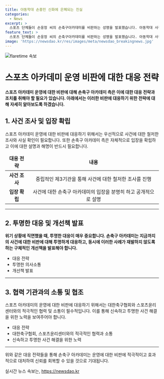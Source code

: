 ```yaml
---
title: 아동학대 손흥민 신화에 은폐되는 진실
categories:
  - News
excerpt: >
  스포츠 단체들이 손웅정 씨의 손축구아카데미를 비판하는 성명을 발표했습니다. 아동학대 사건에 대한 엄중한 수사와 재발방지를 요구했으며, 코치가 아동들을 폭력적으로 다룬 사례를 언급했습니다. 이에 손축구 측의 해명을 부정하고, 스포츠 폭력을 조사해야 한다고 주장했습니다. 또한, 오는 4일 토론회를 열어 유소년 육성 시스템과 인권 문제를 논의할 예정입니다.
feature_text: >
  스포츠 단체들이 손웅정 씨의 손축구아카데미를 비판하는 성명을 발표했습니다. 아동학대 사건에 대한 엄중한 수사와 재발방지를 요구했으며, 코치가 아동들을 폭력적으로 다룬 사례를 언급했습니다. 이에 손축구 측의 해명을 부정하고, 스포츠 폭력을 조사해야 한다고 주장했습니다. 또한, 오는 4일 토론회를 열어 유소년 육성 시스템과 인권 문제를 논의할 예정입니다.
image: 'https://newsdao.kr/res/images/meta/newsdao_breakingnews.jpg'
---
```


<p><img src="https://newsdao.kr/res/images/meta/newsdao_breakingnews.jpg" alt="flaretime 속보" /></p>

<h1>스포츠 아카데미 운영 비판에 대한 대응 전략</h1>

<p data-ke-size="size16"><b>스포츠 아카데미 운영에 대한 비판에 대해 손축구 아카데미 측은 이에 대한 대응 전략과 조치를 취해야 할 필요가 있습니다. 아래에서는 이러한 비판에 대응하기 위한 전략에 대해 자세히 알아보도록 하겠습니다.</b></p>

<h2>1. 사건 조사 및 입장 확립 </h2>

<p data-ke-size="size16">스포츠 아카데미 운영에 대한 비판에 대응하기 위해서는 우선적으로 사건에 대한 철저한 조사와 사실 확인이 필요합니다. 또한 손축구 아카데미 측은 자체적으로 입장을 확립하고 이에 대한 설명과 해명이 반드시 필요합니다. </p>

<table>
<thead>
<tr>
<td style="text-align: center; height: 17px;"><b>대응 전략</b></td>
<td style="text-align: center; height: 17px;"><b>내용</b></td>
</tr>
</thead>
<tbody>
<tr>
<td style="text-align: center; height: 17px;"><b>사건 조사</b></td>
<td style="text-align: center; height: 17px;">중립적인 제3기관을 통해 사건에 대한 철저한 조사를 진행</td>
</tr>
<tr>
<td style="text-align: center; height: 17px;"><b>입장 확립</b></td>
<td style="text-align: center; height: 17px;">사건에 대한 손축구 아카데미의 입장을 분명히 하고 공개적으로 설명</td>
</tr>
</tbody>
</table>

<hr>

<h2>2. 투명한 대응 및 개선책 발표</h2>

<p data-ke-size="size16"><b>위기 상황에 직면했을 때, 투명한 대응이 매우 중요합니다. 손축구 아카데미는 지금까지의 사건에 대한 비판에 대해 투명하게 대응하고, 동시에 이러한 사례가 재발하지 않도록 하는 구체적인 개선책을 발표해야 합니다.</b></p>

<ul>
<li>대응 전략</li>
<li>투명한 의사소통</li>
<li>개선책 발표</li>
</ul>

<hr>

<h2>3. 협력 기관과의 소통 및 협조</h2>

<p data-ke-size="size16">스포츠 아카데미의 운영에 대한 비판에 대응하기 위해서는 대한축구협회와 스포츠윤리센터와의 적극적인 협력 및 소통이 필수적입니다. 이를 통해 신속하고 투명한 사건 해결을 위한 노력을 보여주어야 합니다.</p>

<ul>
<li>대응 전략</li>
<li>대한축구협회, 스포츠윤리센터와의 적극적인 협력과 소통</li>
<li>신속하고 투명한 사건 해결을 위한 노력</li>
</ul>

<hr>

<p data-ke-size="size16">위와 같은 대응 전략들을 통해 손축구 아카데미는 운영에 대한 비판에 적극적이고 효과적으로 대처하여 신뢰를 회복할 수 있을 것으로 기대됩니다.</p>
실시간 뉴스 속보는, <a href="https://newsdao.kr" rel="dofollow">https://newsdao.kr</a>


